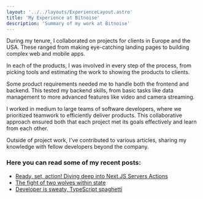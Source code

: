 ```yaml
---
layout: '../../layouts/ExperienceLayout.astro'
title: 'My Experience at Bitnoise'
description: 'Summary of my work at Bitnoise'
---
```


During my tenure, I collaborated on projects for clients in Europe and the USA. These ranged from making eye-catching landing pages to building complex web and mobile apps.

In each of the products, I was involved in every step of the process, from picking tools and estimating the work to showing the products to clients.

Some product requirements needed me to handle both the frontend and backend. This tested my backend skills, from basic tasks like data management to more advanced features like video and camera streaming.

I worked in medium to large teams of software developers, where we prioritized teamwork to efficiently deliver products. This collaborative approach ensured both that each project met its goals effectively and learn from each other.

Outside of project work, I've contributed to various articles, sharing my knowledge with fellow developers beyond the company.

### Here you can read some of my recent posts:

- [Ready, set, action! Diving deep into Next.JS Servers Actions](https://www.bitnoise.pl/blog/ready-set-action)
- [The fight of two wolves within state](https://www.bitnoise.pl/blog/the-fight-of-two-wolves-within-state)
- [Developer is sweaty, TypeScript spaghetti](https://www.bitnoise.pl/blog/Developer-is-sweaty-TypeScript-spaghetti)

